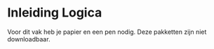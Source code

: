 # Inleiding Logica

Voor dit vak heb je papier en een pen nodig. Deze pakketten zijn niet downloadbaar.
